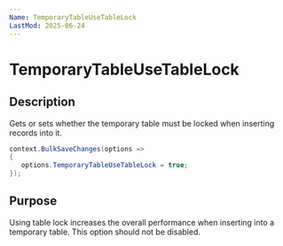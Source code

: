 ```yaml
---
Name: TemporaryTableUseTableLock
LastMod: 2025-06-24
---
```


# TemporaryTableUseTableLock

## Description

Gets or sets whether the temporary table must be locked when inserting records into it.


```csharp
context.BulkSaveChanges(options =>
{
   options.TemporaryTableUseTableLock = true;
});
```

## Purpose
Using table lock increases the overall performance when inserting into a temporary table. This option should not be disabled.
